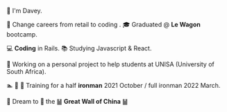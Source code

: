 👋 I'm Davey.

🛒  Change careers from retail to coding . 🎓  Graduated @ **Le Wagon** bootcamp.

💻  **Coding** in Rails.  📚 Studying Javascript & React.

🌱  Working on a personal project to help students at UNISA (University of South Africa).

🏊 🏃 🚴  Training for a half **ironman** 2021 October / full ironman 2022 March.

🎯  Dream to 🏃 the ䷡ **Great Wall of China** ䷡

